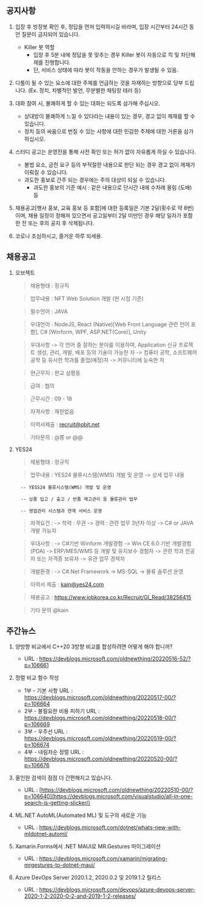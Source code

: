## 공지사항
1) 입장 후 방장봇 확인 후, 정답을 먼저 입력하시길 바라며, 입장 시간부터 24시간 동안 질문이 금지되어 있습니다.
   - Killer 봇 역할
        * 입장 후 5분 내에 정답을 못 맞추는 경우 Killer 봇이 자동으로 킥 및 차단해제를 진행합니다.
        * 단, 서비스 상태에 따라 봇이 작동을 안하는 경우가 발생될 수 있음.

2) 다툼이 될 수 있는 요소에 대한 주제를 언급하는 것을 자재하는 방향으로 당부 드립니다.
   (Ex. 정치, 차별적인 발언, 무분별한 채팅창 테러 등)

3) 대화 참여 시, 불쾌하게 할 수 있는 대화는 되도록 삼가해 주십시오.
    - 상대방이 불쾌하게 느낄 수 있다라는 내용이 있는 경우, 경고 없이 제재를 할 수 있습니다.
    - 정치 등의 싸움으로 번질 수 있는 사항에 대한 민감한 주제에 대한 거론을 삼가하십시오.

4) 스터디 공고는 운영진을 통해 사전 확인 또는 허가 없이 자유롭게 하실 수 있습니다.
    - 불법 요소, 금전 요구 등의 부적절한 내용으로 판단 되는 경우 경고 없이 제재가 이뤄질 수 있습니다.
    - 과도한 홍보로 간주 되는 경우에는 주의 대상이 되실 수 있습니다.
        * 과도한 홍보의 기준 예시 : 같은 내용으로 단시간 내에 수차례 올림 (도배) 등

5) 채용공고[행사 홍보, 교육 홍보 등 포함]에 대한 등록일은 기본 2달(횟수로 약 8번)이며,
   채용 일정이 정해져 있으면서 공고일부터 2달 미만인 경우 해당 일자가 포함한 전 또는 후의 공지 후 삭제됩니다.

6) 코로나 조심하시고, 즐거운 하루 되세용.

## 채용공고
1) 오브젝트

   > 채용형태 : 정규직
  
   > 업무내용 : NFT Web Solution 개발 (현 시점 기준)
  
   > 필수언어 : JAVA
  
   > 우대언어 : NodeJS, React (Native)[Web Front Language 관련 언어 포함], C# [Winform, WPF, ASP.NET(Core)], Unity
  
   > 우대사항
       -> 각 언어 중 잘하는 분야를 이용하여, Application 신규 프로젝트 생성, 관리, 개발, 배포 등의 기술이 가능한 자
       -> 컴퓨터 공학, 소프트웨어 공학 등 유사한 학과를 졸업(예정)자
       -> 커뮤니티에 능숙한 자
  
   > 현근무지 : 판교 삼평동
  
   > 급여 : 협의
  
   > 근무시간 : 09 - 18
  
   > 자격사항 : 제한없음
   
   > 이력서제출 : recruit@objt.net
  
   > 기타문의 : @쫑 or @@
  
2) YES24

   > 채용형태 : 정규직

   > 업무내용 : YES24 물류시스템(WMS) 개발 및 운영
      -> 상세 업무 내용
        
         -- YESS24 물류시스템(WMS) 개발 및 운영
        
         -- 상품 입고 / 출고 / 반품 재고관리 등 물류관리 업무
        
         -- 영업관리 시스템과 연계 서비스 운영
  
   > 자격요건 :
      -> 학력 : 무관
      -> 경력 : 관련 업무 3년차 이상
      -> C# or JAVA 개발 가능자
    
   > 우대사항 :
      -> C#기반 Winform 개발경험
      -> Win CE 6.0 기반 개발경험(PDA)
      -> ERP/MES/WMS 등 개발 및 유지보수 경험자
      -> 관련 학과 전공자 또는 자격증 보유자
      -> 유관 업무 경력자
    
   > 개발환경 :
      -> C#.Net Framework
      -> MS-SQL
      -> 물류 솔루션 운영
    
   > 이력서 제출 : kain@yes24.com
  
   > 채용공고 : https://www.jobkorea.co.kr/Recruit/GI_Read/38256415
  
   > 기타 문의 @kain

## 주간뉴스
1) 양방향 비교에서 C++20 3방향 비교를 합성하려면 어떻게 해야 합니까?
    - URL : https://devblogs.microsoft.com/oldnewthing/20220516-52/?p=106661

2) 정렬 비교 함수 작성
    - 1부 - 기본 사항 URL : https://devblogs.microsoft.com/oldnewthing/20220517-00/?p=106664
    - 2부 - 불필요한 비용 피하기 URL : https://devblogs.microsoft.com/oldnewthing/20220518-00/?p=106669
    - 3부 - 우주선 URL : https://devblogs.microsoft.com/oldnewthing/20220519-00/?p=106674
    - 4부 - 내림차순 정렬 URL : https://devblogs.microsoft.com/oldnewthing/20220520-00/?p=106676

3) 올인원 검색이 점점 더 간편해지고 있습니다.
    - URL : [https://devblogs.microsoft.com/oldnewthing/20220510-00/?p=106640](https://devblogs.microsoft.com/visualstudio/all-in-one-search-is-getting-slicker/)

4) ML.NET AutoML(Automated ML) 및 도구의 새로운 기능
    - URL : https://devblogs.microsoft.com/dotnet/whats-new-with-mldotnet-automl/

5) Xamarin.Forms에서 .NET MAUI로 MR.Gestures 마이그레이션
    - URL : https://devblogs.microsoft.com/xamarin/migrating-mrgestures-to-dotnet-maui/

6) Azure DevOps Server 2020.1.2, 2020.0.2 및 2019.1.2 릴리스
    - URL : https://devblogs.microsoft.com/devops/azure-devops-server-2020-1-2-2020-0-2-and-2019-1-2-releases/
